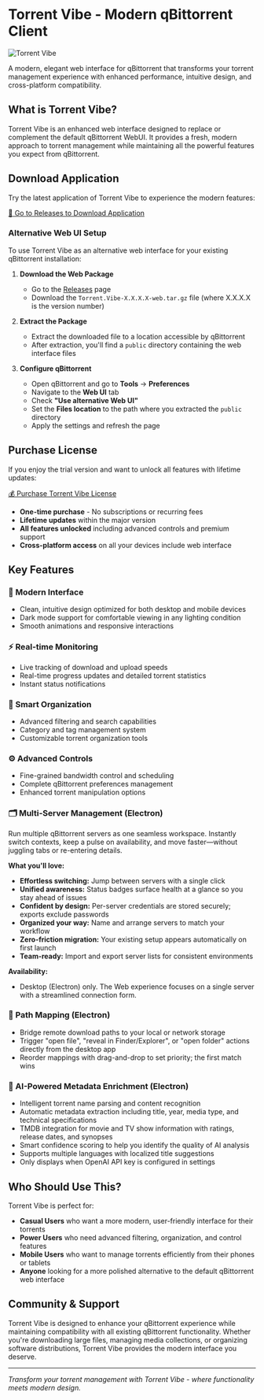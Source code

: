 # Torrent Vibe - Modern qBittorrent Client

<img src="https://object.innei.in/bed/2025/09/01/1756656617018.png" alt="Torrent Vibe" />

A modern, elegant web interface for qBittorrent that transforms your torrent management experience with enhanced performance, intuitive design, and cross-platform compatibility.

## What is Torrent Vibe?

Torrent Vibe is an enhanced web interface designed to replace or complement the default qBittorrent WebUI. It provides a fresh, modern approach to torrent management while maintaining all the powerful features you expect from qBittorrent.

## Download Application

Try the latest application of Torrent Vibe to experience the modern features:

[🚀 Go to Releases to Download Application](https://github.com/Torrent-Vibe/Torrent-Vibe/releases)

### Alternative Web UI Setup

To use Torrent Vibe as an alternative web interface for your existing qBittorrent installation:

1. **Download the Web Package**
   - Go to the [Releases](https://github.com/Torrent-Vibe/Torrent-Vibe/releases) page
   - Download the `Torrent.Vibe-X.X.X.X-web.tar.gz` file (where X.X.X.X is the version number)

2. **Extract the Package**
   - Extract the downloaded file to a location accessible by qBittorrent
   - After extraction, you'll find a `public` directory containing the web interface files

3. **Configure qBittorrent**
   - Open qBittorrent and go to **Tools** → **Preferences**
   - Navigate to the **Web UI** tab
   - Check **"Use alternative Web UI"**
   - Set the **Files location** to the path where you extracted the `public` directory
   - Apply the settings and refresh the page

## Purchase License

If you enjoy the trial version and want to unlock all features with lifetime updates:

[💰 Purchase Torrent Vibe License](https://torrent-vibe.app#pricing)

- **One-time purchase** - No subscriptions or recurring fees
- **Lifetime updates** within the major version
- **All features unlocked** including advanced controls and premium support
- **Cross-platform access** on all your devices include web interface

## Key Features

### 🎨 Modern Interface

- Clean, intuitive design optimized for both desktop and mobile devices
- Dark mode support for comfortable viewing in any lighting condition
- Smooth animations and responsive interactions

### ⚡ Real-time Monitoring

- Live tracking of download and upload speeds
- Real-time progress updates and detailed torrent statistics
- Instant status notifications

### 📁 Smart Organization

- Advanced filtering and search capabilities
- Category and tag management system
- Customizable torrent organization tools

### ⚙️ Advanced Controls

- Fine-grained bandwidth control and scheduling
- Complete qBittorrent preferences management
- Enhanced torrent manipulation options

### 🗂️ Multi-Server Management (Electron)

Run multiple qBittorrent servers as one seamless workspace. Instantly switch contexts, keep a pulse on availability, and move faster—without juggling tabs or re-entering details.

**What you'll love:**

- **Effortless switching:** Jump between servers with a single click
- **Unified awareness:** Status badges surface health at a glance so you stay ahead of issues
- **Confident by design:** Per-server credentials are stored securely; exports exclude passwords
- **Organized your way:** Name and arrange servers to match your workflow
- **Zero-friction migration:** Your existing setup appears automatically on first launch
- **Team-ready:** Import and export server lists for consistent environments

**Availability:**

- Desktop (Electron) only. The Web experience focuses on a single server with a streamlined connection form.

### 🔗 Path Mapping (Electron)

- Bridge remote download paths to your local or network storage
- Trigger "open file", "reveal in Finder/Explorer", or "open folder" actions directly from the desktop app
- Reorder mappings with drag-and-drop to set priority; the first match wins

### 🤖 AI-Powered Metadata Enrichment (Electron)

- Intelligent torrent name parsing and content recognition
- Automatic metadata extraction including title, year, media type, and technical specifications
- TMDB integration for movie and TV show information with ratings, release dates, and synopses
- Smart confidence scoring to help you identify the quality of AI analysis
- Supports multiple languages with localized title suggestions
- Only displays when OpenAI API key is configured in settings

## Who Should Use This?

Torrent Vibe is perfect for:

- **Casual Users** who want a more modern, user-friendly interface for their torrents
- **Power Users** who need advanced filtering, organization, and control features
- **Mobile Users** who want to manage torrents efficiently from their phones or tablets
- **Anyone** looking for a more polished alternative to the default qBittorrent web interface

## Community & Support

Torrent Vibe is designed to enhance your qBittorrent experience while maintaining compatibility with all existing qBittorrent functionality. Whether you're downloading large files, managing media collections, or organizing software distributions, Torrent Vibe provides the modern interface you deserve.

---

_Transform your torrent management with Torrent Vibe - where functionality meets modern design._
